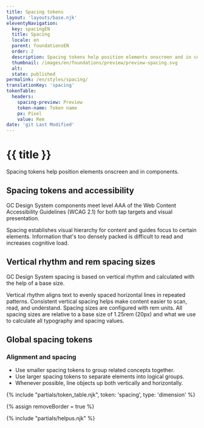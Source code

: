 ```yaml
---
title: Spacing tokens
layout: 'layouts/base.njk'
eleventyNavigation:
  key: spacingEN
  title: Spacing
  locale: en
  parent: foundationsEN
  order: 2
  description: Spacing tokens help position elements onscreen and in components.
  thumbnail: /images/en/foundations/preview/preview-spacing.svg
  alt:
  state: published
permalink: /en/styles/spacing/
translationKey: 'spacing'
tokenTable:
  headers:
    spacing-preview: Preview
    token-name: Token name
    px: Pixel
    value: Rem
date: 'git Last Modified'
---
```


# {{ title }}

Spacing tokens help position elements onscreen and in components.

## Spacing tokens and accessibility

GC Design System components meet level AAA of the <gcds-link external href="{{ links.wcagTargetSize }}" target="_blank">Web Content Accessibility Guidelines (WCAG 2.1)</gcds-link> for both tap targets and visual presentation.

Spacing establishes visual hierarchy for content and guides focus to certain elements. Information that's too densely packed is difficult to read and increases cognitive load.

## Vertical rhythm and rem spacing sizes

GC Design System spacing is based on vertical rhythm and calculated with the help of a base size.

Vertical rhythm aligns text to evenly spaced horizontal lines in repeated patterns. Consistent vertical spacing helps make content easier to scan, read, and understand. Spacing sizes are configured with rem units. All spacing sizes are relative to a base size of 1.25rem (20px) and what we use to calculate all typography and spacing values.

## Global spacing tokens

### Alignment and spacing

- Use smaller spacing tokens to group related concepts together.
- Use larger spacing tokens to separate elements into logical groups.
- Whenever possible, line objects up both vertically and horizontally.

{% include "partials/token_table.njk", token: 'spacing', type: 'dimension' %}

{% assign removeBorder = true %}

{% include "partials/helpus.njk" %}
